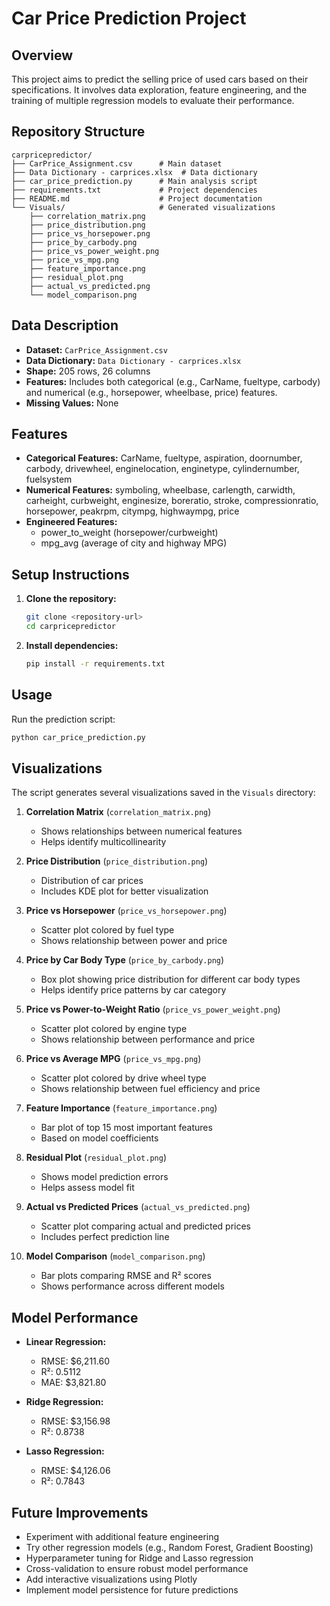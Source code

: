 # Car Price Prediction Project

## Overview
This project aims to predict the selling price of used cars based on their specifications. It involves data exploration, feature engineering, and the training of multiple regression models to evaluate their performance.

## Repository Structure
```
carpricepredictor/
├── CarPrice_Assignment.csv      # Main dataset
├── Data Dictionary - carprices.xlsx  # Data dictionary
├── car_price_prediction.py      # Main analysis script
├── requirements.txt             # Project dependencies
├── README.md                    # Project documentation
└── Visuals/                     # Generated visualizations
    ├── correlation_matrix.png
    ├── price_distribution.png
    ├── price_vs_horsepower.png
    ├── price_by_carbody.png
    ├── price_vs_power_weight.png
    ├── price_vs_mpg.png
    ├── feature_importance.png
    ├── residual_plot.png
    ├── actual_vs_predicted.png
    └── model_comparison.png
```

## Data Description
- **Dataset:** `CarPrice_Assignment.csv`
- **Data Dictionary:** `Data Dictionary - carprices.xlsx`
- **Shape:** 205 rows, 26 columns
- **Features:** Includes both categorical (e.g., CarName, fueltype, carbody) and numerical (e.g., horsepower, wheelbase, price) features.
- **Missing Values:** None

## Features
- **Categorical Features:** CarName, fueltype, aspiration, doornumber, carbody, drivewheel, enginelocation, enginetype, cylindernumber, fuelsystem
- **Numerical Features:** symboling, wheelbase, carlength, carwidth, carheight, curbweight, enginesize, boreratio, stroke, compressionratio, horsepower, peakrpm, citympg, highwaympg, price
- **Engineered Features:** 
  - power_to_weight (horsepower/curbweight)
  - mpg_avg (average of city and highway MPG)

## Setup Instructions
1. **Clone the repository:**
   ```bash
   git clone <repository-url>
   cd carpricepredictor
   ```

2. **Install dependencies:**
   ```bash
   pip install -r requirements.txt
   ```

## Usage
Run the prediction script:
```bash
python car_price_prediction.py
```

## Visualizations
The script generates several visualizations saved in the `Visuals` directory:

1. **Correlation Matrix** (`correlation_matrix.png`)
   - Shows relationships between numerical features
   - Helps identify multicollinearity

2. **Price Distribution** (`price_distribution.png`)
   - Distribution of car prices
   - Includes KDE plot for better visualization

3. **Price vs Horsepower** (`price_vs_horsepower.png`)
   - Scatter plot colored by fuel type
   - Shows relationship between power and price

4. **Price by Car Body Type** (`price_by_carbody.png`)
   - Box plot showing price distribution for different car body types
   - Helps identify price patterns by car category

5. **Price vs Power-to-Weight Ratio** (`price_vs_power_weight.png`)
   - Scatter plot colored by engine type
   - Shows relationship between performance and price

6. **Price vs Average MPG** (`price_vs_mpg.png`)
   - Scatter plot colored by drive wheel type
   - Shows relationship between fuel efficiency and price

7. **Feature Importance** (`feature_importance.png`)
   - Bar plot of top 15 most important features
   - Based on model coefficients

8. **Residual Plot** (`residual_plot.png`)
   - Shows model prediction errors
   - Helps assess model fit

9. **Actual vs Predicted Prices** (`actual_vs_predicted.png`)
   - Scatter plot comparing actual and predicted prices
   - Includes perfect prediction line

10. **Model Comparison** (`model_comparison.png`)
    - Bar plots comparing RMSE and R² scores
    - Shows performance across different models

## Model Performance
- **Linear Regression:**  
  - RMSE: $6,211.60  
  - R²: 0.5112  
  - MAE: $3,821.80

- **Ridge Regression:**  
  - RMSE: $3,156.98  
  - R²: 0.8738

- **Lasso Regression:**  
  - RMSE: $4,126.06  
  - R²: 0.7843

## Future Improvements
- Experiment with additional feature engineering
- Try other regression models (e.g., Random Forest, Gradient Boosting)
- Hyperparameter tuning for Ridge and Lasso regression
- Cross-validation to ensure robust model performance
- Add interactive visualizations using Plotly
- Implement model persistence for future predictions


